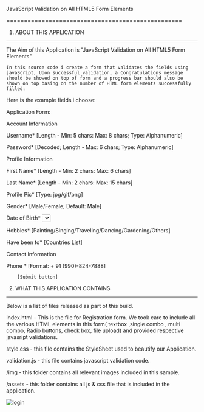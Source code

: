 JavaScript Validation on All HTML5 Form   Elements

==================================================


1. ABOUT THIS APPLICATION

******************************************

The Aim of this Application is "JavaScript Validation on All HTML5 Form Elements"

  	In this source code i create a form that validates the fields using javaScript, Upon successful validation, a Congratulations message should be showed on top of form and a progress bar should also be shown on top basing on the number of HTML form elements successfully filled:


Here is the example fields i choose:

Application Form:

Account Information	<Legend>

Username*	<Text Box> [Length - Min: 5 chars: Max: 8 chars; Type: Alphanumeric]

Password*	<Text Box> [Decoded; Length - Max: 6 chars; Type: Alphanumeric]


Profile Information	<Legend>

First Name* 	<Text Box> [Length - Min: 2 chars: Max: 6 chars] 

Last Name*	<Text Box> [Length - Min: 2 chars: Max: 15 chars] 

Profile Pic*	<File Upload> [Type: jpg/gif/png]

Gender*	<Radio Buttons> [Male/Female; Default: Male]

Date of Birth*	<Select Boxes> [Day/Month/Year]

Hobbies*	<Check Boxes> [Painting/Singing/Traveling/Dancing/Gardening/Others]

Have been to*	<Multiple Select box> [Countries List]


Contact Information	<Legend>

Phone * 	<Text Box> [Format: + 91 (990)-824-7888] 
										


		[Submit button]



2. WHAT THIS APPLICATION CONTAINS

******************************************

Below is a list of files released as part of this build.

 index.html - This is the file for Registration form. We took care to include all the various HTML elements in this form( textbox ,single combo , multi combo, Radio buttons, check box, file upload) 
	and provided respective javasript validations.


 style.css - this file contains the  StyleSheet used to beautify our Application.

 validation.js - this file contains javascript validation code.

/img - this folder contains all relevant images included in this sample.

/assets - this folder contains all js & css file that is included in the application.





<img style="max-width:100%;" src="https://github.com/bheema-nyros/JavaScript-Validation-on-All-HTML5-Form---Elements/raw/master/Screenshot.bmp" alt="login" title="login">